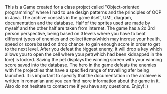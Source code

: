 This is a Game created for a class project called "Object-oriented programming" where I had to use design patterns and the principles of OOP in Java. 
The archive consists in the game itself, UML diagram, documentation and the database.
Half of the sprites used are made by myself and the other half are taken from internet.
The game has a 2d 3rd person perspective, being based on 3 levels where you have to beat different types of enemies and collect items(which may increse your health, speed or score based on drop chance) to gain enough score in order to get to the next level. After you defeat the biggest enemy, it will drop a key which allows you to open the cell where your pet(which had been kidnapped in the lore) is locked. Saving the pet displays the winning screen with your winning score saved into the database. The hero in the game defeats the enemies with fire projectiles that have a specified range of travelling afer being launched.
It is important to specify that the documentation in the archieve is written in romanian and you can find more information about the game in it. Also do not hesitate to contact me if you have any questions.
Enjoy! :)
